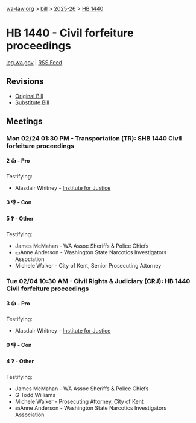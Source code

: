 [wa-law.org](/) > [bill](/bill/) > [2025-26](/bill/2025-26/) > [HB 1440](/bill/2025-26/hb/1440/)

# HB 1440 - Civil forfeiture proceedings
[leg.wa.gov](https://app.leg.wa.gov/billsummary?BillNumber=1440&Year=2025&Initiative=false) | [RSS Feed](./rss.xml)

## Revisions
* [Original Bill](1/)
* [Substitute Bill](S/)

## Meetings
### Mon 02/24 01:30 PM - Transportation (TR): SHB 1440 Civil forfeiture proceedings
#### 2 👍 - Pro
Testifying:
* Alasdair Whitney - [Institute for Justice](/org/institute_for_justice/)

#### 3 👎 - Con

#### 5 ❓ - Other
Testifying:
* James McMahan - WA Assoc Sheriffs & Police Chiefs
* 💵Anne Anderson - Washington State Narcotics Investigators Association
* Michele Walker - City of Kent, Senior Prosecuting Attorney

### Tue 02/04 10:30 AM - Civil Rights & Judiciary (CRJ): HB 1440 Civil forfeiture proceedings
#### 3 👍 - Pro
Testifying:
* Alasdair Whitney - [Institute for Justice](/org/institute_for_justice/)

#### 0 👎 - Con

#### 4 ❓ - Other
Testifying:
* James McMahan - WA Assoc Sheriffs & Police Chiefs
* G Todd Williams
* Michele Walker - Prosecuting Attorney, City of Kent
* 💵Anne Anderson - Washington State Narcotics Investigators Association
